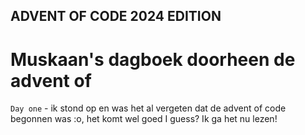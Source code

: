 ## ADVENT OF CODE 2024 EDITION 

# Muskaan's dagboek doorheen de advent of 

`Day one` - ik stond op en was het al vergeten dat de advent of code begonnen was :o, het komt wel goed I guess? Ik ga het nu lezen!   
